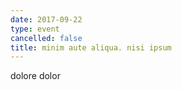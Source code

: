 ```yaml
---
date: 2017-09-22
type: event
cancelled: false
title: minim aute aliqua. nisi ipsum
---
```

dolore dolor